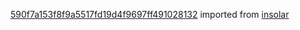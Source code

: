 [590f7a153f8f9a5517fd19d4f9697ff491028132](https://github.com/insolar/insolar/commit/590f7a153f8f9a5517fd19d4f9697ff491028132) imported from [insolar](https://github.com/insolar/insolar)
